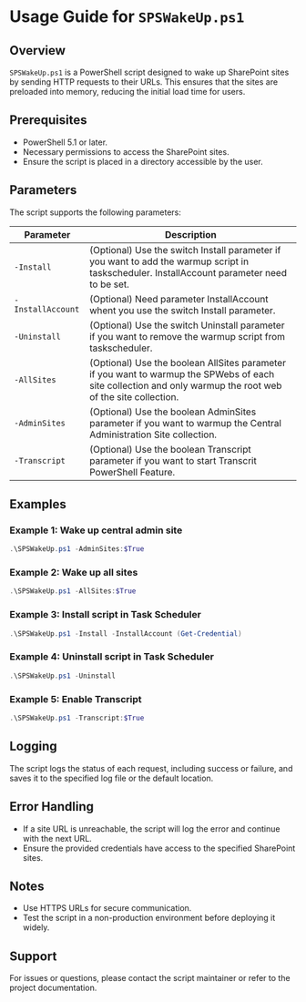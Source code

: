 # Usage Guide for `SPSWakeUp.ps1`

## Overview

`SPSWakeUp.ps1` is a PowerShell script designed to wake up SharePoint sites by sending HTTP requests to their URLs. This ensures that the sites are preloaded into memory, reducing the initial load time for users.

## Prerequisites

- PowerShell 5.1 or later.
- Necessary permissions to access the SharePoint sites.
- Ensure the script is placed in a directory accessible by the user.

## Parameters

The script supports the following parameters:

| Parameter         | Description                                                                                                                                                 |
| ----------------- | ----------------------------------------------------------------------------------------------------------------------------------------------------------- |
| `-Install`        | (Optional) Use the switch Install parameter if you want to add the warmup script in taskscheduler. InstallAccount parameter need to be set.                 |
| `-InstallAccount` | (Optional) Need parameter InstallAccount whent you use the switch Install parameter.                                                                        |
| `-Uninstall`      | (Optional) Use the switch Uninstall parameter if you want to remove the warmup script from taskscheduler.                                                   |
| `-AllSites`       | (Optional) Use the boolean AllSites parameter if you want to warmup the SPWebs of each site collection and only warmup the root web of the site collection. |
| `-AdminSites`     | (Optional) Use the boolean AdminSites parameter if you want to warmup the Central Administration Site collection.                                           |
| `-Transcript`     | (Optional) Use the boolean Transcript parameter if you want to start Transcrit PowerShell Feature.                                                          |

## Examples

### Example 1: Wake up central admin site

```powershell
.\SPSWakeUp.ps1 -AdminSites:$True
```

### Example 2: Wake up all sites

```powershell
.\SPSWakeUp.ps1 -AllSites:$True
```

### Example 3: Install script in Task Scheduler

```powershell
.\SPSWakeUp.ps1 -Install -InstallAccount (Get-Credential)
```

### Example 4: Uninstall script in Task Scheduler

```powershell
.\SPSWakeUp.ps1 -Uninstall
```

### Example 5: Enable Transcript

```powershell
.\SPSWakeUp.ps1 -Transcript:$True
```

## Logging

The script logs the status of each request, including success or failure, and saves it to the specified log file or the default location.

## Error Handling

- If a site URL is unreachable, the script will log the error and continue with the next URL.
- Ensure the provided credentials have access to the specified SharePoint sites.

## Notes

- Use HTTPS URLs for secure communication.
- Test the script in a non-production environment before deploying it widely.

## Support

For issues or questions, please contact the script maintainer or refer to the project documentation.
